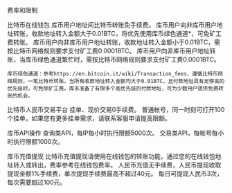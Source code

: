 费率和限制

比特币在线钱包
    库币用户地址间比特币转账免手续费。
    库币用户向非库币用户地址转账，收款地址转入金额大于0.01BTC，将优先使用库币绿色通道*，可免矿工费转账。
    库币用户向非库币用户地址转账，收款地址转入金额小于0.01BTC，需按比特币网络规则要求支付矿工费0.0001BTC。
    库币用户向非库币用户地址转账，当库币绿色通道繁忙时，需按比特币网络规则要求支付矿工费0.0001BTC。
    
    库币绿色通道：参考https://en.bitcoin.it/wiki/Transaction_fees，遵循比特币网络规则，一笔比特币转账，当所有收款地址转入金额均大于0.01BTC，且付款地址具有足够高的优先级时，可免除矿工费。库币准备了有限多个高优先级的付款地址，可为少数用户提供免费转账的机会。
    

比特币人民币交易平台
    挂单、现价交易0手续费。
    普通帐号，同一时刻可打开100个挂单，如果您有更多挂单需求，请联系客服申请提高限额。
    

库币API操作
    查询类API，每IP每小时执行限额5000次。
    交易类API，每帐号每小时执行限额1000次。
    
库币充值提现
    比特币充值提现请使用在线钱包的转账功能，通过您的在线钱包地址转入或转出，费率参考在线钱包费率。
    人民币充值无手续费，人民币提现收取提现金额1%手续费，单次提现手续费最高不超过40元。
    每日可提现人民币3次，每次需要超过100元。
    
